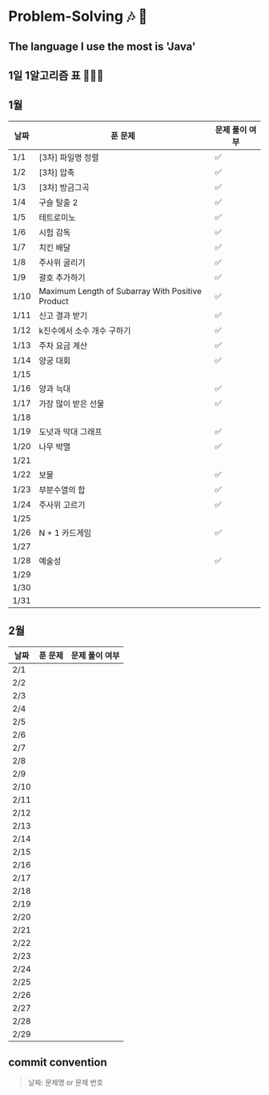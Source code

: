 # Problem-Solving 🎶 🎵

## The language I use the most is 'Java'

## 1일 1알고리즘 표 👩🏻‍💻

## 1월

| 날짜   | 푼 문제                                             | 문제 풀이 여부 |
|------|--------------------------------------------------|----------|
| 1/1  | [3차] 파일명 정렬                                      | ✅        |
| 1/2  | [3차] 압축                                          | ✅        |
| 1/3  | [3차] 방금그곡                                        | ✅        |
| 1/4  | 구슬 탈출 2                                          | ✅        |
| 1/5  | 테트로미노                                            | ✅        |
| 1/6  | 시험 감독                                            | ✅        |
| 1/7  | 치킨 배달                                            | ✅        |
| 1/8  | 주사위 굴리기                                          | ✅        |
| 1/9  | 괄호 추가하기                                          | ✅        |
| 1/10 | Maximum Length of Subarray With Positive Product | ✅        |
| 1/11 | 신고 결과 받기                                         | ✅        |
| 1/12 | k진수에서 소수 개수 구하기                                  | ✅        |
| 1/13 | 주차 요금 계산                                         | ✅        |
| 1/14 | 양궁 대회                                            | ✅        |
| 1/15 |                                                  |          |
| 1/16 | 양과 늑대                                            | ✅        |
| 1/17 | 가장 많이 받은 선물                                      | ✅        |
| 1/18 |                                                  |          |
| 1/19 | 도넛과 막대 그래프                                       | ✅        |
| 1/20 | 나무 박멸                                            |  ✅         |
| 1/21 |                                                  |          |
| 1/22 | 보물                                               |   ✅       |
| 1/23 | 부분수열의 합                                          |  ✅        |
| 1/24 | 주사위 고르기                                          |   ✅       |
| 1/25 |                                                  |          |
| 1/26 | N + 1 카드게임                                       |     ✅     |
| 1/27 |                                                  |          |
| 1/28 | 예술성                                              |      ✅    |
| 1/29 |                                                  |          |
| 1/30 |                                                  |          |
| 1/31 |                                                  |          |

## 2월

| 날짜   | 푼 문제 | 문제 풀이 여부 |
|------|------|----------|
| 2/1  |      |          |
| 2/2  |      |          |
| 2/3  |      |          |
| 2/4  |      |          |
| 2/5  |      |          |
| 2/6  |      |          |
| 2/7  |      |          |
| 2/8  |      |          |
| 2/9  |      |          |
| 2/10 |      |          |
| 2/11 |      |          |
| 2/12 |      |          |
| 2/13 |      |          |
| 2/14 |      |          |
| 2/15 |      |          |
| 2/16 |      |          |
| 2/17 |      |          |
| 2/18 |      |          |
| 2/19 |      |          |
| 2/20 |      |          |
| 2/21 |      |          |
| 2/22 |      |          |
| 2/23 |      |          |
| 2/24 |      |          |
| 2/25 |      |          |
| 2/26 |      |          |
| 2/27 |      |          |
| 2/28 |      |          |
| 2/29 |      |          |

## commit convention

> 날짜: 문제명 or 문제 번호
